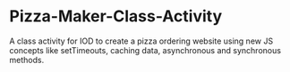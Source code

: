 # Pizza-Maker-Class-Activity
A class activity for IOD to create a pizza ordering website using new JS concepts like setTimeouts, caching data, asynchronous and synchronous methods.
